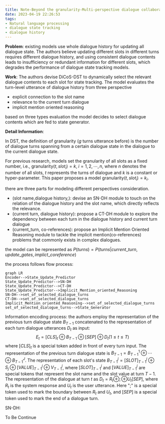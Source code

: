 ```yaml
---
title: Note-Beyond the granularity-Multi-perspective dialogue collaborative selection for dialogue state tracking
date: 2023-04-19 22:26:53
tags: 
- Natural language processing
- dialogue state tracking
- dialogue history
---
```


**Problem**: existing models use whole dialogue history for updating all dialogue state. The authors believe updating different slots in different turns requires different dialogue history, and using consistent dialogue contents leads to insufficiency or redundant information for different slots, which degrades the performance of dialogue state tracking models.

**Work**:  The authors devise DiCoS-DST to dynamically select the relevant dialogue contents to each slot for state tracking. The model evaluates the turn-level utterance of dialogue history from three perspective

- explicit connection to the slot name
- relevance to the current turn dialogue 
- implicit mention oriented reasoning

based on three types evaluation the model decides to select dialogue contents which are fed to state generator.

**Detail Information**: 

In DST, the definition of granularity ($g$ turns utterance before) is the number of dialogue turns spanning from a certain dialogue state in the dialogue to the current dialogue state.

For previous research, models set the granularity of all slots as a fixed number, i.e.,  $\text{granularity}(t, slot_i) = k,\; i =1,2,\cdots, n$, where $n$ denotes the number of all slots, $t$ represents the turns of dialogue and $k$ is a constant or hyper-parameter.  This paper proposes a model $\text{granularity}(t, slot_i) = k_i$.

there are three parts for modeling different perspectives consideration.

- (slot name,dialogue history,): devise an SN-DH module to touch on the relation of the dialogue history and the slot name, which directly reflects the relevance.
- (current turn, dialogue history): propose a CT-DH module to explore the dependency between each turn in the dialogue history and current turn dialogue
- (current_turn, co-references): propose an Implicit Mention Oriented Reasoning module to tackle the implicit mention(co-references) problems that commonly exists in complex dialogues.

the model can be represented as $P(turns) = P(turns| current\_turn, update\_gates, implict\_coreference)$

the process follows flow process:

```mermaid
graph LR
Encoder-->State_Update_Predictor
State_Update_Predictor-->SN-DH
State_Update_Predictor-->CT-DH
State_Update_Predictor-->Implicit_Mention_oriented_Reasoning
SN-DH-->set_of_selected_dialogue_turns
CT-DH-->set_of_selected_dialogue_turns
Implicit_Mention_oriented_Reasoning-->set_of_selected_dialogue_turns
set_of_selected_dialogue_turns-->State_Generator
```



Information encoding process: the authors employ the representation of the previous turn dialogue state $B_{T-1}$ concatenated to the representation of each turn dialogue utterances $D_t$ as input:
$$
E_t = [CLS]_t \oplus B_{T-1}\oplus [SEP]\oplus D_t(1\leq t \leq T)
$$
where $[CLS]_t$ is a special token added in front of every turn input. The representation of the previous turn dialogue state is $B_{T-1} = B_{T-1}^1\oplus \cdots \oplus B_{T-1}^J$. The representation of each slot's state $B_{T-1}^j = [SLOT]_{T-1}^j\oplus S_j\oplus [VALUE]_{T-1}^j \oplus V_{T-1}^j$, where $[SLOT]_{T-1}^j$ and $[VALUE]_{T-1}^j$ are special tokens that represent the slot name and the slot value at turn $T-1$. The representation of the dialogue at turn $t$ as $D_t = R_t\oplus;\oplus U_t [SEP]$, where $R_t$ is the system response and $U_t$ is the user utterance. Here ";" is a special token used to mark the boundary between $R_t$ and $U_t$, and $[SEP]$ is a special token used to mark the end of a dialogue turn.

SN-DH:

To Be Continue
